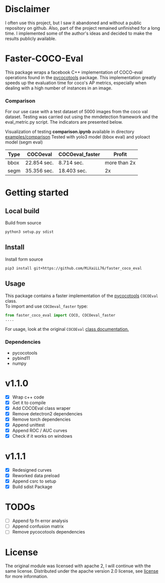 # Disclaimer
I often use this project, but I saw it abandoned and without a public repository on github.
Also, part of the project remained unfinished for a long time. I implemented some of the author's ideas and decided to make the results publicly available.

# Faster-COCO-Eval 
This package wraps a facebook C++ implementation of COCO-eval operations found in the 
[pycocotools](https://github.com/cocodataset/cocoapi/tree/master/PythonAPI/pycocotools) package.
This implementation greatly speeds up the evaluation time
for coco's AP metrics, especially when dealing with a high number of instances in an image.

### Comparison

For our use case with a test dataset of 5000 images from the coco val dataset.
Testing was carried out using the mmdetection framework and the eval_metric.py script. The indicators are presented below.

Visualization of testing **comparison.ipynb** available in directory [examples/comparison](./examples/comparison/comparison.ipynb)
Tested with yolo3 model (bbox eval) and yoloact model (segm eval)

Type | COCOeval | COCOeval_faster | Profit
-----|----------|---------------- | ------
bbox | 22.854 sec. | 8.714 sec.   | more than 2x 
segm | 35.356 sec. | 18.403 sec.  | 2x


# Getting started

## Local build
Build from source
```bash
python3 setup.py sdist
```

## Install
Install form source  
```bash  
pip3 install git+https://github.com/MiXaiLL76/faster_coco_eval  
```  

## Usage

This package contains a faster implementation of the 
[pycocotools](https://github.com/cocodataset/cocoapi/tree/master/PythonAPI/pycocotools) `COCOEval` class.  
To import and use `COCOeval_faster` type:

````python  
from faster_coco_eval import COCO, COCOeval_faster
....
````

For usage, look at the original `COCOEval` [class documentation.](https://github.com/cocodataset/cocoapi)

### Dependencies
- pycocotools
- pybind11
- numpy

# v1.1.0
- [x] Wrap c++ code
- [x] Get it to compile
- [x] Add COCOEval class wraper
- [x] Remove detectron2 dependencies
- [x] Remove torch dependencies
- [x] Append unittest
- [x] Append ROC / AUC curves  
- [x] Check if it works on windows

# v1.1.1
- [x] Redesigned curves
- [x] Reworked data preload
- [x] Append csrc to setup
- [x] Build sdist Package

# TODOs
- [ ] Append fp fn error analysis
- [ ] Append confusion matrix
- [ ] Remove pycocotools dependencies

# License
The original module was licensed with apache 2, I will continue with the same license.
Distributed under the apache version 2.0 license, see [license](LICENSE) for more information.